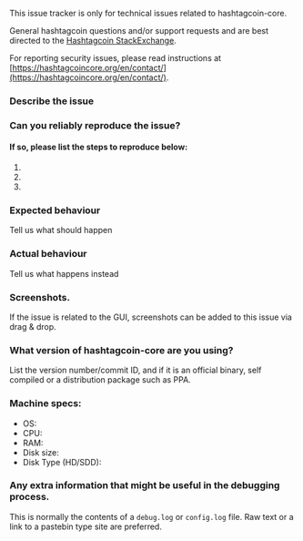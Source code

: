 <!--- Remove sections that do not apply -->

This issue tracker is only for technical issues related to hashtagcoin-core.

General hashtagcoin questions and/or support requests and are best directed to the [Hashtagcoin StackExchange](https://hashtagcoin.stackexchange.com).

For reporting security issues, please read instructions at [https://hashtagcoincore.org/en/contact/](https://hashtagcoincore.org/en/contact/).

### Describe the issue

### Can you reliably reproduce the issue?
#### If so, please list the steps to reproduce below:
1.
2.
3.

### Expected behaviour
Tell us what should happen

### Actual behaviour
Tell us what happens instead

### Screenshots.
If the issue is related to the GUI, screenshots can be added to this issue via drag & drop.

### What version of hashtagcoin-core are you using?
List the version number/commit ID, and if it is an official binary, self compiled or a distribution package such as PPA.

### Machine specs:
- OS:
- CPU:
- RAM:
- Disk size:
- Disk Type (HD/SDD):

### Any extra information that might be useful in the debugging process.
This is normally the contents of a `debug.log` or `config.log` file. Raw text or a link to a pastebin type site are preferred.
